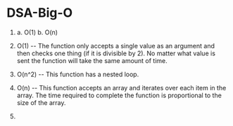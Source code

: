 # DSA-Big-O

1. a. O(1) b. O(n)

2. O(1) -- The function only accepts a single value as an argument and then checks one thing (if it is divisible by 2). No matter what value is sent the function will take the same amount of time.

3. O(n^2) -- This function has a nested loop.

4. O(n) -- This function accepts an array and iterates over each item in the array. The time required to complete the function is proportional to the size of the array.

5. 
